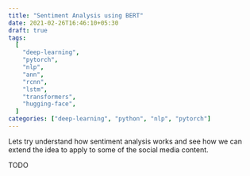 ```yaml
---
title: "Sentiment Analysis using BERT"
date: 2021-02-26T16:46:10+05:30
draft: true
tags:
  [
    "deep-learning",
    "pytorch",
    "nlp",
    "ann",
    "rcnn",
    "lstm",
    "transformers",
    "hugging-face",
  ]
categories: ["deep-learning", "python", "nlp", "pytorch"]
---
```


Lets try understand how sentiment analysis works and see how we can extend the idea to apply to some of the social media content.

TODO
